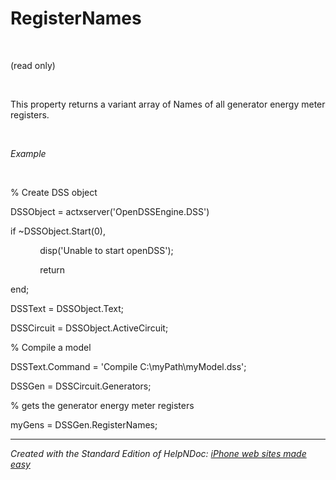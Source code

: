# RegisterNames

&nbsp;

(read only)

&nbsp;

This property returns a variant array of Names of all generator energy meter registers.

&nbsp;

*Example*

&nbsp;

% Create DSS object

DSSObject = actxserver('OpenDSSEngine.DSS')

if ~DSSObject.Start(0),

&nbsp; &nbsp; &nbsp; &nbsp; &nbsp; &nbsp; disp('Unable to start openDSS');

&nbsp; &nbsp; &nbsp; &nbsp; &nbsp; &nbsp; return

end;

DSSText = DSSObject.Text;

DSSCircuit = DSSObject.ActiveCircuit;

% Compile a model &nbsp; &nbsp;

DSSText.Command = 'Compile C:\\myPath\\myModel.dss';

DSSGen = DSSCircuit.Generators;

% gets the generator energy meter registers

myGens = DSSGen.RegisterNames;

***
_Created with the Standard Edition of HelpNDoc: [iPhone web sites made easy](<https://www.helpndoc.com/feature-tour/iphone-website-generation>)_
